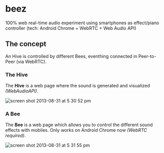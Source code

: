 beez
====

100% web real-time audio experiment using smartphones as effect/piano controller 
(tech: Android Chrome + WebRTC + Web Audio API)

## The concept

An Hive is controlled by different Bees, eventhing connected in Peer-to-Peer (via WebRTC).

### The Hive

The **Hive** is a web page where the sound is generated and visualized *(WebAudioAPI)*.

![screen shot 2013-08-31 at 5 30 52 pm](https://f.cloud.github.com/assets/211411/1062500/0057331c-1253-11e3-9374-24f94f299edb.png)

### A Bee

The **Bee** is a web page which allows you to control the different sound effects with mobiles. 
Only works on Android Chrome now *(WebRTC required)*.

![screen shot 2013-08-31 at 5 31 55 pm](https://f.cloud.github.com/assets/211411/1062501/00856a70-1253-11e3-9294-4ffa69b32b9f.png)
